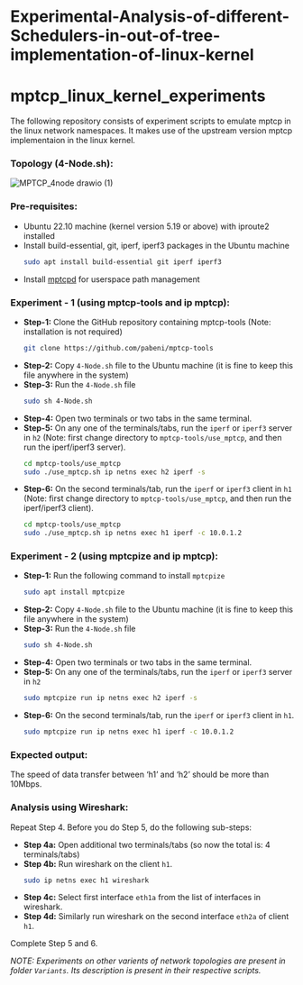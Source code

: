 # Experimental-Analysis-of-different-Schedulers-in-out-of-tree-implementation-of-linux-kernel
# mptcp_linux_kernel_experiments
The following repository consists of experiment scripts to emulate mptcp in the linux network namespaces. It makes use of the upstream version mptcp implementaion in the linux kernel.

### Topology (4-Node.sh):
![MPTCP_4node drawio (1)](https://user-images.githubusercontent.com/53138315/199648303-36ef3aa2-a2db-402f-908d-51f2ea8ef6a3.png)


### Pre-requisites:
- Ubuntu 22.10 machine (kernel version 5.19 or above) with iproute2 installed
- Install build-essential, git, iperf, iperf3 packages in the Ubuntu machine 
    ```bash
    sudo apt install build-essential git iperf iperf3
    ```
- Install [mptcpd](https://github.com/intel/mptcpd)  for userspace path management

### Experiment - 1 (using mptcp-tools and ip mptcp):
- **Step-1:** Clone the GitHub repository containing mptcp-tools (Note: installation is not required)
   ```bash
   git clone https://github.com/pabeni/mptcp-tools
   ```
- **Step-2:** Copy `4-Node.sh` file to the Ubuntu machine (it is fine to keep this file anywhere in the system)
- **Step-3:** Run the `4-Node.sh` file
   ```bash
   sudo sh 4-Node.sh
   ```
- **Step-4:** Open two terminals or two tabs in the same terminal.
- **Step-5:** On any one of the terminals/tabs, run the `iperf` or `iperf3` server in `h2` (Note: first change directory to `mptcp-tools/use_mptcp`, and then run the iperf/iperf3 server).
   ```bash
   cd mptcp-tools/use_mptcp 
   sudo ./use_mptcp.sh ip netns exec h2 iperf -s
  ```
- **Step-6:** On the second terminals/tab, run the `iperf` or `iperf3` client in `h1` (Note: first change directory to `mptcp-tools/use_mptcp`, and then run the iperf/iperf3 client).
   ```bash
   cd mptcp-tools/use_mptcp
   sudo ./use_mptcp.sh ip netns exec h1 iperf -c 10.0.1.2
    ```
    
### Experiment - 2 (using mptcpize and ip mptcp):
- **Step-1:** Run the following command to install `mptcpize`
   ```bash
   sudo apt install mptcpize
   ```
- **Step-2:** Copy `4-Node.sh` file to the Ubuntu machine (it is fine to keep this file anywhere in the system)
- **Step-3:** Run the `4-Node.sh` file
   ```bash
   sudo sh 4-Node.sh
   ```
- **Step-4:** Open two terminals or two tabs in the same terminal.
- **Step-5:** On any one of the terminals/tabs, run the `iperf` or `iperf3` server in `h2` 
   ```bash
   sudo mptcpize run ip netns exec h2 iperf -s
   ```
- **Step-6:** On the second terminals/tab, run the `iperf` or `iperf3` client in `h1`.
   ```bash
   sudo mptcpize run ip netns exec h1 iperf -c 10.0.1.2
   ```
   
### Expected output: 
The speed of data transfer between ‘h1’ and ‘h2’ should be more than 10Mbps.
 
### Analysis using Wireshark:
Repeat Step 4.
Before you do Step 5, do the following sub-steps:
- **Step 4a:** Open additional two terminals/tabs (so now the total is: 4 terminals/tabs)
- **Step 4b:** Run wireshark on the client `h1`.
   ```bash
   sudo ip netns exec h1 wireshark
   ```
- **Step 4c:** Select first interface `eth1a` from the list of interfaces in wireshark.
- **Step 4d:** Similarly run wireshark on the second interface `eth2a` of client `h1`.

Complete Step 5 and 6.
   
*NOTE: Experiments on other varients of network topologies are present in folder `Variants`. Its description is present in their respective scripts.*
